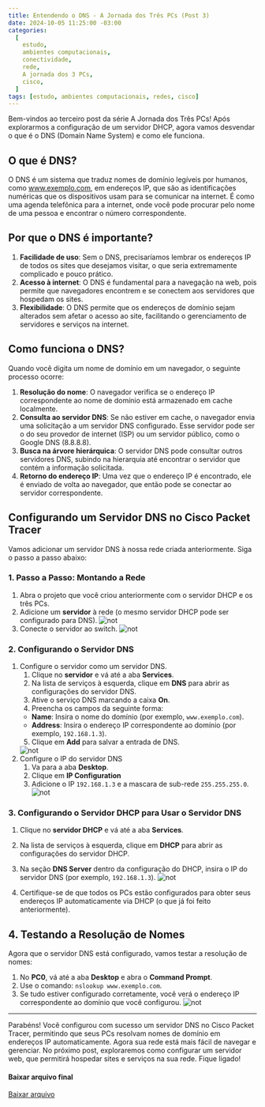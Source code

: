 ```yaml
---
title: Entendendo o DNS - A Jornada dos Três PCs (Post 3)
date: 2024-10-05 11:25:00 -03:00
categories:
  [
    estudo,
    ambientes computacionais,
    conectividade,
    rede,
    A jornada dos 3 PCs,
    cisco,
  ]
tags: [estudo, ambientes computacionais, redes, cisco]
---
```


Bem-vindos ao terceiro post da série A Jornada dos Três PCs! Após explorarmos a configuração de um servidor DHCP, agora vamos desvendar o que é o DNS (Domain Name System) e como ele funciona.

## O que é DNS?

O DNS é um sistema que traduz nomes de domínio legíveis por humanos, como www.exemplo.com, em endereços IP, que são as identificações numéricas que os dispositivos usam para se comunicar na internet. É como uma agenda telefônica para a internet, onde você pode procurar pelo nome de uma pessoa e encontrar o número correspondente.

## Por que o DNS é importante?

1. **Facilidade de uso**: Sem o DNS, precisaríamos lembrar os endereços IP de todos os sites que desejamos visitar, o que seria extremamente complicado e pouco prático.
2. **Acesso à internet**: O DNS é fundamental para a navegação na web, pois permite que navegadores encontrem e se conectem aos servidores que hospedam os sites.
3. **Flexibilidade**: O DNS permite que os endereços de domínio sejam alterados sem afetar o acesso ao site, facilitando o gerenciamento de servidores e serviços na internet.

## Como funciona o DNS?

Quando você digita um nome de domínio em um navegador, o seguinte processo ocorre:

1. **Resolução do nome**: O navegador verifica se o endereço IP correspondente ao nome de domínio está armazenado em cache localmente.
2. **Consulta ao servidor DNS**: Se não estiver em cache, o navegador envia uma solicitação a um servidor DNS configurado. Esse servidor pode ser o do seu provedor de internet (ISP) ou um servidor público, como o Google DNS (8.8.8.8).
3. **Busca na árvore hierárquica**: O servidor DNS pode consultar outros servidores DNS, subindo na hierarquia até encontrar o servidor que contém a informação solicitada.
4. **Retorno do endereço IP**: Uma vez que o endereço IP é encontrado, ele é enviado de volta ao navegador, que então pode se conectar ao servidor correspondente.

## Configurando um Servidor DNS no Cisco Packet Tracer

Vamos adicionar um servidor DNS à nossa rede criada anteriormente. Siga o passo a passo abaixo:

### 1. Passo a Passo: Montando a Rede
1. Abra o projeto que você criou anteriormente com o servidor DHCP e os três PCs.
2. Adicione um **servidor** à rede (o mesmo servidor DHCP pode ser configurado para DNS).
   <img alt="not" src="/assets/img/2024-10-05-dns/Captura de tela de 2024-10-05 11-35-34.png" />
3. Conecte o servidor ao switch.
   <img alt="not" src="/assets/img/2024-10-05-dns/Captura de tela de 2024-10-05 11-37-49.png" />

### 2. Configurando o Servidor DNS
1.  Configure o servidor como um servidor DNS.
    1. Clique no **servidor** e vá até a aba **Services**.
    2. Na lista de serviços à esquerda, clique em **DNS** para abrir as configurações do servidor DNS.
    3. Ative o serviço DNS marcando a caixa **On**.
    4. Preencha os campos da seguinte forma:
    - **Name**: Insira o nome do domínio (por exemplo, `www.exemplo.com`).
    - **Address**: Insira o endereço IP correspondente ao domínio (por exemplo, `192.168.1.3`).
    5. Clique em **Add** para salvar a entrada de DNS.
    <img alt="not" src="/assets/img/2024-10-05-dns/Captura de tela de 2024-10-05 12-10-08.png" />
2. Configure o IP do servidor DNS
    1. Va para a aba **Desktop**.
    2. Clique em **IP Configuration**
    3. Adicione o IP `192.168.1.3` e a mascara de sub-rede `255.255.255.0`.
       <img alt="not" src="/assets/img/2024-10-05-dns/Captura de tela de 2024-10-05 12-02-10.png" />

### 3. Configurando o Servidor DHCP para Usar o Servidor DNS
1. Clique no **servidor DHCP** e vá até a aba **Services**.
2. Na lista de serviços à esquerda, clique em **DHCP** para abrir as configurações do servidor DHCP.
3. Na seção **DNS Server** dentro da configuração do DHCP, insira o IP do servidor DNS (por exemplo, `192.168.1.3`).
   <img alt="not" src="/assets/img/2024-10-05-dns/Captura de tela de 2024-10-05 12-02-50.png" />

4. Certifique-se de que todos os PCs estão configurados para obter seus endereços IP automaticamente via DHCP (o que já foi feito anteriormente).

## 4. Testando a Resolução de Nomes
Agora que o servidor DNS está configurado, vamos testar a resolução de nomes:
1. No **PC0**, vá até a aba **Desktop** e abra o **Command Prompt**.
2. Use o comando: `nslookup www.exemplo.com`.
3. Se tudo estiver configurado corretamente, você verá o endereço IP correspondente ao domínio que você configurou.
   <img alt="not" src="/assets/img/2024-10-05-dns/Captura de tela de 2024-10-05
   12-23-22.png" />
   
---
Parabéns! Você configurou com sucesso um servidor DNS no Cisco Packet Tracer, permitindo que seus PCs resolvam nomes de domínio em endereços IP automaticamente. Agora sua rede está mais fácil de navegar e gerenciar. No próximo post, exploraremos como configurar um servidor web, que permitirá hospedar sites e serviços na sua rede. Fique ligado!


#### Baixar arquivo final
<a href="{{ '/assets/img/2024-10-05-dns/AJornadaDos3Pcs03.pkt' |
relative_url }}" download>
  Baixar arquivo
</a>
